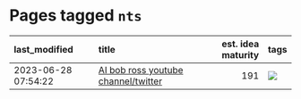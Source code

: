 # Pages tagged `nts`

|last_modified|title|est. idea maturity|tags
|:---|:---|---:|:---|
|2023-06-28 07:54:22|[AI bob ross youtube channel/twitter](../ai_bob_ross.md)|191|[![](https://img.shields.io/badge/tag-nts-e33481)](../tags/nts.md)|